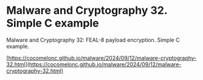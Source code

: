 # Malware and Cryptography 32. Simple C example

Malware and Cryptography 32: FEAL-8 payload encryption. Simple C example.        

[https://cocomelonc.github.io/malware/2024/09/12/malware-cryptography-32.html](https://cocomelonc.github.io/malware/2024/09/12/malware-cryptography-32.html)    
